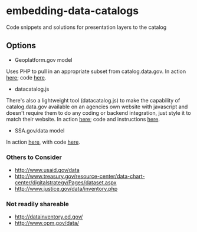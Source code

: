 embedding-data-catalogs
=======================

Code snippets and solutions for presentation layers to the catalog

## Options

* Geoplatform.gov model  

Uses PHP to pull in an appropriate subset from catalog.data.gov.  In action [here](http://www.geoplatform.gov/node/201/%26fq%3Dmetadata_type%3A%22geospatial%22%2BAND%2B); code [here](https://github.com/gbinal/embedding-data-catalogs/tree/master/php/geoplatform).  

* datacatalog.js  

There's also a lightweight tool (datacatalog.js) to make the capability of catalog.data.gov available on an agencies own website with javascript and doesn't require them to do any coding or backend integration, just style it to match their website. In action [here](http://dropbox.ashlock.us/sandbox/datacatalog.js/); code and instructions [here](https://github.com/gbinal/embedding-data-catalogs/blob/master/javascript/datacatalog.js/README.md).

* SSA.gov/data model

In action [here](http://ssa.gov/data/), with code [here](https://github.com/gbinal/embedding-data-catalogs/blob/master/javascript/ssa_dot_gov-code.html).


### Others to Consider
* http://www.usaid.gov/data
* http://www.treasury.gov/resource-center/data-chart-center/digitalstrategy/Pages/dataset.aspx
* http://www.justice.gov/data/inventory.php

### Not readily shareable
* http://datainventory.ed.gov/
* http://www.opm.gov/data/














